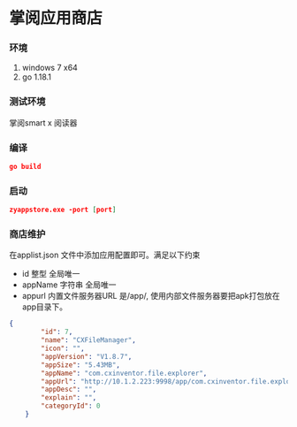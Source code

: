 # 掌阅应用商店

### 环境

1. windows 7 x64
2. go 1.18.1

### 测试环境

掌阅smart x 阅读器

### 编译

```json
go build
```

### 启动

```json
zyappstore.exe -port [port]
```

### 商店维护

在applist.json 文件中添加应用配置即可。满足以下约束

- id 整型 全局唯一
- appName 字符串 全局唯一
- appurl 内置文件服务器URL 是/app/, 使用内部文件服务器要把apk打包放在app目录下。

```json
{
        "id": 7,
        "name": "CXFileManager",
        "icon": "",
        "appVersion": "V1.8.7",
        "appSize": "5.43MB",
        "appName": "com.cxinventor.file.explorer",
        "appUrl": "http://10.1.2.223:9998/app/com.cxinventor.file.explorer_1.8.7.zip",
        "appDesc": "",
        "explain": "",
        "categoryId": 0
    }
```